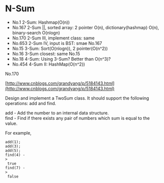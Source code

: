 # N-Sum

* No.1  2-Sum: Hashmap\(O\(n\)\)
* No.167 2-Sum \|\|, sorted array: 2 pointer O\(n\), dictionary\(hashmap\) O\(n\), binary-search O\(nlogn\)
* No.170 2-Sum III, implement class: same
* No.653 2-Sum IV, input is BST: smae No.167
* No.15 3-Sum: Sort\(O\(nlogn\)\), 2 pointer\(O\(n^2\)\)
* No.16 3-Sum closest: same No.15
* No.18 4-Sum: Using 3-Sum? Better than O\(n^3\)?
* No.454 4-Sum II: HashMap\(O\(n^2\)\)

No.170

[http://www.cnblogs.com/grandyang/p/5184143.html](http://www.cnblogs.com/grandyang/p/5184143.html)

Design and implement a TwoSum class. It should support the following operations: add and find.

add - Add the number to an internal data structure.  
find - Find if there exists any pair of numbers which sum is equal to the value.

For example,

```text
add(1); 
add(3); 
add(5);
find(4) -
>
 true
find(7) -
>
 false
```

